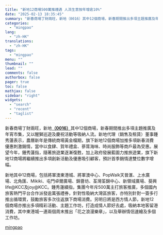 ```yaml
---
title: "新地12商場500萬推禮遇 人流生意按年增逾10%"
date: "2025-02-13 18:35:45"
summary: "新春商場丁財兩旺，新地（0016）其中12個商場，新春期間推出多項主題推廣及年宵市集，又以醒獅巡遊..."
categories:
  - "mingpao"
lang:
  - "zh-HK"
translations:
  - "zh-HK"
tags:
  - "mingpao"
menu: ""
thumbnail: ""
lead: ""
comments: false
authorbox: false
pager: true
toc: false
mathjax: false
sidebar: "right"
widgets:
  - "search"
  - "recent"
  - "taglist"
---
```


新春商場丁財兩旺，新地[**（0016）**](stock1.php?code=0016)其中12個商場，新春期間推出多項主題推廣及年宵市集，又以醒獅巡遊及慶祝活動等吸納人流。新地代理（銷售及租賃）董事鍾秀蓮表示，農曆新年是傳統商場黃金檔期，旗下新地12個商場加推多項新春消費優惠刺激銷情，當中以食肆、賀年禮盒、蔘茸海味、時尚服飾等商戶最為受惠。展望今年，鍾秀蓮指，隨著旅遊業逐漸復甦，加上政府發展藍圖力推旅遊業，旗下新地12商場將繼續推出多項創新活動及優惠吸引顧客，預計首季銷情達雙位數字增幅。


新地其中12商場，包括將軍澳東港城、將軍澳中心、PopWalk天晉滙、上水廣場、北角匯、Mikiki、屯門卓爾廣場、錦薈坊、荃灣荃錦中心、新領域廣場、葵興life@KCC及joy@KCC。鍾秀蓮續指，集團今年斥500萬主打旅客推廣，多個國內旅客熱門平台合作派發逾萬張禮券，針對性吸納大灣區旅客，亦特別針對一簽多行推出循環賞，鼓勵旅客多次往返旗下商場消費。另明日將是西方情人節，新地12個商場亦推出多項精彩活動、主題工作坊，打造成情人節好去處，吸納本地客留港消費，其中東港城一連兩個周末推出「花之浪漫樂章」，以及舉辦情侶速繪及多個工作坊。

[mingpao](https://finance.mingpao.com/fin/instantp/20250213/1739442012636/%e6%96%b0%e5%9c%b012%e5%95%86%e5%a0%b4500%e8%90%ac%e6%8e%a8%e7%a6%ae%e9%81%87-%e4%ba%ba%e6%b5%81%e7%94%9f%e6%84%8f%e6%8c%89%e5%b9%b4%e5%a2%9e%e9%80%be10)
